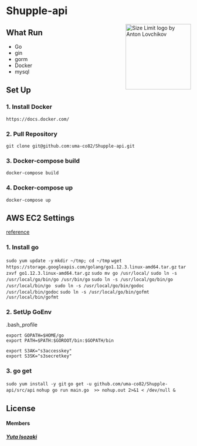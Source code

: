 # Shupple-api

<img src="https://images.unsplash.com/photo-1541278107931-e006523892df?ixlib=rb-1.2.1&ixid=eyJhcHBfaWQiOjEyMDd9&auto=format&fit=crop&w=2851&q=80" align="right"
     title="Size Limit logo by Anton Lovchikov" width="" height="178">


## What Run

* Go
* gin
* gorm
* Docker
* mysql

## Set Up

### 1. Install Docker
`https://docs.docker.com/`

### 2. Pull Repository
`git clone git@github.com:uma-co82/Shupple-api.git`

### 3. Docker-compose build
`docker-compose build`

### 4. Docker-compose up
`docker-compose up`

## AWS EC2 Settings
[reference](http://kitakitabauer.hatenablog.com/entry/2017/10/17/215316)

### 1. Install go

`sudo yum update -y`
`mkdir ~/tmp; cd ~/tmp`
`wget https://storage.googleapis.com/golang/go1.12.3.linux-amd64.tar.gz`
`tar zxvf go1.12.3.linux-amd64.tar.gz`
`sudo mv go /usr/local/`
`sudo ln -s /usr/local/go/bin/go /usr/bin/go`
`sudo ln -s /usr/local/go/bin/go /usr/local/bin/go `
`sudo ln -s /usr/local/go/bin/godoc /usr/local/bin/godoc`
`sudo ln -s /usr/local/go/bin/gofmt /usr/local/bin/gofmt`

### 2. SetUp GoEnv

.bash_profile
```
export GOPATH=$HOME/go
export PATH=$PATH:$GOROOT/bin:$GOPATH/bin
```
```
export S3AK="s3accesskey"
export S3SK="s3secretkey"
```

### 3. go get

`sudo yum install -y git`
`go get -u github.com/uma-co82/Shupple-api/src/api`
`nohup go run main.go  >> nohup.out 2>&1 < /dev/null &`

## License

#### Members

 ##### [Yuta Isozaki](https://github.com/uma-co82)
